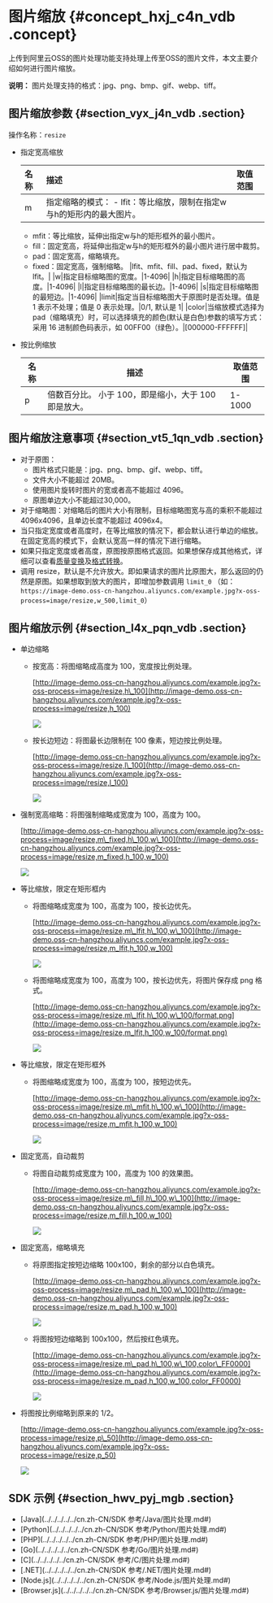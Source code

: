 # 图片缩放 {#concept_hxj_c4n_vdb .concept}

上传到阿里云OSS的图片处理功能支持处理上传至OSS的图片文件，本文主要介绍如何进行图片缩放。

**说明：** 图片处理支持的格式：jpg、png、bmp、gif、webp、tiff。

## 图片缩放参数 {#section_vyx_j4n_vdb .section}

操作名称：`resize`

-   指定宽高缩放

    |名称|描述|取值范围|
    |:-|:-|:---|
    |m|指定缩略的模式：    -   lfit：等比缩放，限制在指定w与h的矩形内的最大图片。
    -   mfit：等比缩放，延伸出指定w与h的矩形框外的最小图片。
    -   fill：固定宽高，将延伸出指定w与h的矩形框外的最小图片进行居中裁剪。
    -   pad：固定宽高，缩略填充。
    -   fixed：固定宽高，强制缩略。
|lfit、mfit、fill、pad、fixed，默认为 lfit。|
    |w|指定目标缩略图的宽度。|1-4096|
    |h|指定目标缩略图的高度。|1-4096|
    |l|指定目标缩略图的最长边。|1-4096|
    |s|指定目标缩略图的最短边。|1-4096|
    |limit|指定当目标缩略图大于原图时是否处理。值是 1 表示不处理；值是 0 表示处理。|0/1, 默认是 1|
    |color|当缩放模式选择为 pad（缩略填充）时，可以选择填充的颜色\(默认是白色\)参数的填写方式：采用 16 进制颜色码表示，如 00FF00（绿色）。|\[000000-FFFFFF\]|

-   按比例缩放

    |名称|描述|取值范围|
    |--|--|----|
    |p|倍数百分比。 小于 100，即是缩小，大于 100 即是放大。|1-1000|


## 图片缩放注意事项 {#section_vt5_1qn_vdb .section}

-   对于原图：
    -   图片格式只能是：jpg、png、bmp、gif、webp、tiff。
    -   文件大小不能超过 20MB。
    -   使用图片旋转时图片的宽或者高不能超过 4096。
    -   原图单边大小不能超过30,000。
-   对于缩略图：对缩略后的图片大小有限制，目标缩略图宽与高的乘积不能超过 4096x4096，且单边长度不能超过 4096x4。
-   当只指定宽度或者高度时，在等比缩放的情况下，都会默认进行单边的缩放。在固定宽高的模式下，会默认宽高一样的情况下进行缩略。
-   如果只指定宽度或者高度，原图按原图格式返回。如果想保存成其他格式，详细可以查看[质量变换](cn.zh-CN/数据处理/图片处理指南/格式转换/质量变换.md#)及[格式转换](cn.zh-CN/数据处理/图片处理指南/格式转换/格式转换.md#)。
-   调用 resize，默认是不允许放大。即如果请求的图片比原图大，那么返回的仍然是原图。如果想取到放大的图片，即增加参数调用 `limit_0` （如：`https://image-demo.oss-cn-hangzhou.aliyuncs.com/example.jpg?x-oss-process=image/resize,w_500,limit_0`）

## 图片缩放示例 {#section_l4x_pqn_vdb .section}

-   单边缩略
    -   按宽高：将图缩略成高度为 100，宽度按比例处理。

        [http://image-demo.oss-cn-hangzhou.aliyuncs.com/example.jpg?x-oss-process=image/resize,h\_100](http://image-demo.oss-cn-hangzhou.aliyuncs.com/example.jpg?x-oss-process=image/resize,h_100)

        ![](http://static-aliyun-doc.oss-cn-hangzhou.aliyuncs.com/assets/img/4769/15477895802414_zh-CN.jpg)

    -   按长边短边：将图最长边限制在 100 像素，短边按比例处理。

        [http://image-demo.oss-cn-hangzhou.aliyuncs.com/example.jpg?x-oss-process=image/resize,l\_100](http://image-demo.oss-cn-hangzhou.aliyuncs.com/example.jpg?x-oss-process=image/resize,l_100)

        ![](http://static-aliyun-doc.oss-cn-hangzhou.aliyuncs.com/assets/img/4769/15477895812415_zh-CN.jpg)

-   强制宽高缩略：将图强制缩略成宽度为 100，高度为 100。

    [http://image-demo.oss-cn-hangzhou.aliyuncs.com/example.jpg?x-oss-process=image/resize,m\_fixed,h\_100,w\_100](http://image-demo.oss-cn-hangzhou.aliyuncs.com/example.jpg?x-oss-process=image/resize,m_fixed,h_100,w_100)

    ![](http://static-aliyun-doc.oss-cn-hangzhou.aliyuncs.com/assets/img/4769/15477895812416_zh-CN.jpg)

-   等比缩放，限定在矩形框内
    -   将图缩略成宽度为 100，高度为 100，按长边优先。

        [http://image-demo.oss-cn-hangzhou.aliyuncs.com/example.jpg?x-oss-process=image/resize,m\_lfit,h\_100,w\_100](http://image-demo.oss-cn-hangzhou.aliyuncs.com/example.jpg?x-oss-process=image/resize,m_lfit,h_100,w_100)

        ![](http://static-aliyun-doc.oss-cn-hangzhou.aliyuncs.com/assets/img/4769/15477895812418_zh-CN.png)

    -   将图缩略成宽度为 100，高度为 100，按长边优先，将图片保存成 png 格式。

        [http://image-demo.oss-cn-hangzhou.aliyuncs.com/example.jpg?x-oss-process=image/resize,m\_lfit,h\_100,w\_100/format,png](http://image-demo.oss-cn-hangzhou.aliyuncs.com/example.jpg?x-oss-process=image/resize,m_lfit,h_100,w_100/format,png)

        ![](http://static-aliyun-doc.oss-cn-hangzhou.aliyuncs.com/assets/img/4769/15477895812419_zh-CN.png)

-   等比缩放，限定在矩形框外
    -   将图缩略成宽度为 100，高度为 100，按短边优先。

        [http://image-demo.oss-cn-hangzhou.aliyuncs.com/example.jpg?x-oss-process=image/resize,m\_mfit,h\_100,w\_100](http://image-demo.oss-cn-hangzhou.aliyuncs.com/example.jpg?x-oss-process=image/resize,m_mfit,h_100,w_100)

        ![](http://static-aliyun-doc.oss-cn-hangzhou.aliyuncs.com/assets/img/4769/15477895812420_zh-CN.jpg)

-   固定宽高，自动裁剪
    -   将图自动裁剪成宽度为 100，高度为 100 的效果图。

        [http://image-demo.oss-cn-hangzhou.aliyuncs.com/example.jpg?x-oss-process=image/resize,m\_fill,h\_100,w\_100](http://image-demo.oss-cn-hangzhou.aliyuncs.com/example.jpg?x-oss-process=image/resize,m_fill,h_100,w_100)

        ![](http://static-aliyun-doc.oss-cn-hangzhou.aliyuncs.com/assets/img/4769/15477895812421_zh-CN.jpg)

-   固定宽高，缩略填充
    -   将原图指定按短边缩略 100x100，剩余的部分以白色填充。

        [http://image-demo.oss-cn-hangzhou.aliyuncs.com/example.jpg?x-oss-process=image/resize,m\_pad,h\_100,w\_100](http://image-demo.oss-cn-hangzhou.aliyuncs.com/example.jpg?x-oss-process=image/resize,m_pad,h_100,w_100)

        ![](http://static-aliyun-doc.oss-cn-hangzhou.aliyuncs.com/assets/img/4769/15477895812422_zh-CN.jpg)

    -   将图按短边缩略到 100x100，然后按红色填充。

        [http://image-demo.oss-cn-hangzhou.aliyuncs.com/example.jpg?x-oss-process=image/resize,m\_pad,h\_100,w\_100,color\_FF0000](http://image-demo.oss-cn-hangzhou.aliyuncs.com/example.jpg?x-oss-process=image/resize,m_pad,h_100,w_100,color_FF0000)

        ![](http://static-aliyun-doc.oss-cn-hangzhou.aliyuncs.com/assets/img/4769/15477895812423_zh-CN.jpg)

-   将图按比例缩略到原来的 1/2。

    [http://image-demo.oss-cn-hangzhou.aliyuncs.com/example.jpg?x-oss-process=image/resize,p\_50](http://image-demo.oss-cn-hangzhou.aliyuncs.com/example.jpg?x-oss-process=image/resize,p_50)

    ![](http://static-aliyun-doc.oss-cn-hangzhou.aliyuncs.com/assets/img/4769/15477895812425_zh-CN.jpg)


## SDK 示例 {#section_hwv_pyj_mgb .section}

-   [Java](../../../../../cn.zh-CN/SDK 参考/Java/图片处理.md#)
-   [Python](../../../../../cn.zh-CN/SDK 参考/Python/图片处理.md#)
-   [PHP](../../../../../cn.zh-CN/SDK 参考/PHP/图片处理.md#)
-   [Go](../../../../../cn.zh-CN/SDK 参考/Go/图片处理.md#)
-   [C](../../../../../cn.zh-CN/SDK 参考/C/图片处理.md#)
-   [.NET](../../../../../cn.zh-CN/SDK 参考/.NET/图片处理.md#)
-   [Node.js](../../../../../cn.zh-CN/SDK 参考/Node.js/图片处理.md#)
-   [Browser.js](../../../../../cn.zh-CN/SDK 参考/Browser.js/图片处理.md#)

